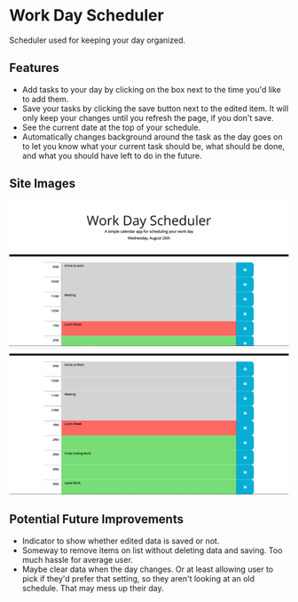 # Work Day Scheduler 

Scheduler used for keeping your day organized. 

## Features
* Add tasks to your day by clicking on the box next to the time you'd like to add them. 
* Save your tasks by clicking the save button next to the edited item. It will only keep your changes until you refresh the page, if you don't save. 
* See the current date at the top of your schedule. 
* Automatically changes background around the task as the day goes on to let you know what your current task should be, what should be done, and what you should have left to do in the future.

## Site Images

!["Top of webpage"](./assets/images/top-webpage.PNG)
!["Bottom of webpage"](./assets/images/bottom-webpage.PNG)

## Potential Future Improvements
* Indicator to show whether edited data is saved or not.
* Someway to remove items on list without deleting data and saving. Too much hassle for average user.
* Maybe clear data when the day changes. Or at least allowing user to pick if they'd prefer that setting, so they aren't looking at an old schedule. That may mess up their day.